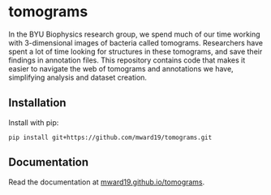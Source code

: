 # tomograms
In the BYU Biophysics research group, 
we spend much of our time working with 3-dimensional images of bacteria called tomograms. 
Researchers have spent a lot of time looking for structures in these tomograms, and save their findings in annotation files. 
This repository contains code that makes it easier to navigate the web of tomograms and annotations we have,
simplifying analysis and dataset creation.

## Installation
Install with pip:
```shell
pip install git+https://github.com/mward19/tomograms.git
```

## Documentation
Read the documentation at [mward19.github.io/tomograms](https://mward19.github.io/tomograms/).
